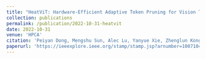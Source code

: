 ```yaml
---
title: "HeatViT: Hardware-Efficient Adaptive Token Pruning for Vision Transformers"
collection: publications
permalink: /publication/2022-10-31-heatvit
date: 2022-10-31
venue: 'HPCA'
citation: 'Peiyan Dong, Mengshu Sun, Alec Lu, Yanyue Xie, Zhenglun Kong, Xin Meng, Xue Lin, Zhenman Fang, Yanzhi Wang'
paperurl: 'https://ieeexplore.ieee.org/stamp/stamp.jsp?arnumber=10071047'
---
```

